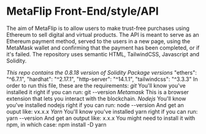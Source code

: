 # MetaFlip Front-End/style/API 

The aim of MetaFlip is to allow users to make trust-free purchases using Ethereum to sell digital and virtual products. The API is meant to serve as an Ethereum payment method, served to the users in a new <about blank> page, using the MetaMask wallet and confirming that the payment has been completed, or if it's failed. The repository uses semantic HTML, TailwindCSS, Javascript and Solidity.

*This repo contains the 0.8.18 version of Solidity*
*Package versions* 
    "ethers": "^6.7.1",
    "hardhat": "^2.17.1",
    "http-server": "^14.1.1",
    "tailwindcss": "^3.3.3"
In order to run this file, these are the requirements:
*git*
  You'll know you've installed it right if you can run:
  git --version
*Metamask*
  This is a browser extension that lets you interact with the blockchain.
*Nodejs*
  You'll know you've installed nodejs right if you can run:
  node --version And get an ouput like: vx.x.x
*Yarn*
  You'll know you've installed yarn right if you can run:
  yarn --version And get an output like: x.x.x
You might need to install it with npm, in which case:
  npm install -D yarn
